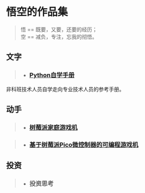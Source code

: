 # 悟空的作品集

> 悟 == 既要，又要，还要的经历；  
> 空 == 减负，专注，忘我的彻悟。

## 文字

> * ### [Python自学手册](/PythonHandbook/)  
非科班技术人员自学走向专业技术人员的参考手册。


## 动手

> * ### [树莓派家庭游戏机](/RaspberryPi-FC/)

> * ### [基于树莓派Pico微控制器的可编程游戏机](/Pico/)

## 投资

> * ### 投资思考

